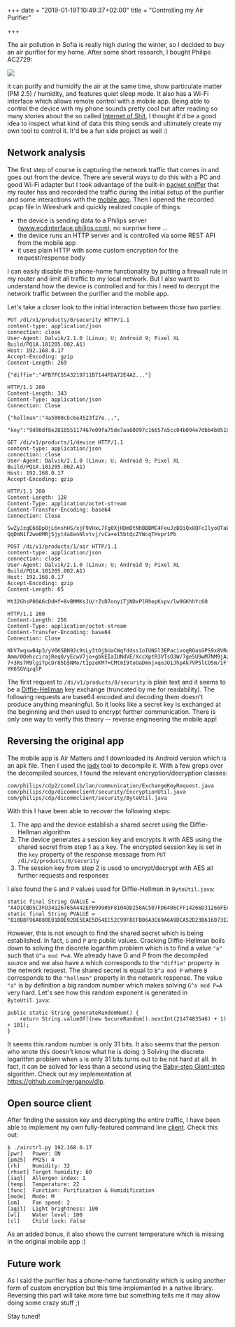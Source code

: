 +++
date = "2019-01-19T10:49:37+02:00"
title = "Controlling my Air Purifier"

+++

The air pollution in Sofia is really high during the winter, so I decided to buy an air
purifier for my home. After some short research, I bought Philips AC2729:

[<img src="/images/ac2729-small.jpg">](/images/ac2729.jpg "ac2729")

it can purify and humidify the air at the same time, show particulate matter (PM 2.5) /
humidity, and features quiet sleep mode. It also has a Wi-Fi interface which allows
remote control with a mobile app. Being able to control the device with my phone sounds
pretty cool but after reading so many stories about the so called
[Internet of Shit](https://twitter.com/internetofshit), I thought it'd be a good idea to
inspect what kind of data this thing sends and ultimately create my own tool to control
it. It'd be a fun side project as well :)

Network analysis
---
The first step of course is capturing the network traffic that comes in and goes out from
the device. There are several ways to do this with a PC and good Wi-Fi adapter but I took
advantage of the built-in
[packet sniffer](https://wiki.mikrotik.com/wiki/Manual:Tools/Packet_Sniffer) that my
router has and recorded the traffic during the initial setup of the purifier and some
interactions with the [mobile app](https://play.google.com/store/apps/details?id=com.freshideas.airindex).
Then I opened the recorded .pcap file in Wireshark and quickly realized couple of things: 

 * the device is sending data to a Philips server (www.ecdinterface.philips.com),
 no surprise here ...
 * the device runs an HTTP server and is controlled via some REST API from the mobile app
 * it uses plain HTTP with some custom encryption for the request/response body

I can easily disable the phone-home functionality by putting a firewall rule in my router
and limit all traffic to my local network. But I also want to understand how the device
is controlled and for this I need to decrypt the network traffic between the purifier and
the mobile app.

Let's take a closer look to the initial interaction between those two
parties:

```
PUT /di/v1/products/0/security HTTP/1.1
content-type: application/json
connection: close
User-Agent: Dalvik/2.1.0 (Linux; U; Android 9; Pixel XL Build/PQ1A.181205.002.A1)
Host: 192.168.0.17
Accept-Encoding: gzip
Content-Length: 269

{"diffie":"4FB7FC5543219711B7144FDA72E4A2..."}

HTTP/1.1 200
Content-Length: 343
Content-Type: application/json
Connection: Close

{"hellman":"4a5008cbc6e4523f27e...",
 "key":"9d90df8e281855117467e09fa75de7aa60097c16657a5cc04b094e7dbb4b0518"}

GET /di/v1/products/1/device HTTP/1.1
content-type: application/json
connection: close
User-Agent: Dalvik/2.1.0 (Linux; U; Android 9; Pixel XL Build/PQ1A.181205.002.A1)
Host: 192.168.0.17
Accept-Encoding: gzip

HTTP/1.1 200
Content-Length: 128
Content-Type: application/octet-stream
Content-Transfer-Encoding: base64
Connection: Close

SwZyJzgE66DpOjL6nshHS/xjF9VHxL7Fg0XjHDmDtNhBBBMC4FeuJzBQiQx8QFcIlyoOTaEPUq
QqDmN1f2we0MRjSjyt4aEenNlvtvj/vCa+e15btQcZYWcqTHvpr1Pb

POST /di/v1/products/1/air HTTP/1.1
content-type: application/json
connection: close
User-Agent: Dalvik/2.1.0 (Linux; U; Android 9; Pixel XL Build/PQ1A.181205.002.A1)
Host: 192.168.0.17
Accept-Encoding: gzip
Content-Length: 65

Mt32GhsP00A6cDdHf+8vBMMKsJU/rZsD7onyiTjNDxPlRhepKspv/lw9GKhhYc6O

HTTP/1.1 200
Content-Length: 256
Content-Type: application/octet-stream
Content-Transfer-Encoding: base64
Connection: Close

NbV7wqswB4p3/yV6KSBN92c9sLy3tOjbUaCWqfddss1oIUNGl3EPacivoqROasGPS9x8VRwRIV734jQ0Q
Amm/0OehccirajReq0/yEcwV7jo+gbkEIaIUNdVE/XccXptR3VTsO3W/7ge5U9wM7NM9jAz7BgvkKoEtjg
7+3Rs7M9lgiTpcDr85b5NMo/tIpzeKM7+CMtmI9toOaDmnjxqoJO1JhpAk7VP5lCO5m/iFfFWPgeWYSlvw
YK6SGVqzqlP
```

The first request to `/di/v1/products/0/security` is plain text and it seems to be a
[Diffie-Hellman](https://en.wikipedia.org/wiki/Diffie%E2%80%93Hellman_key_exchange) key
exchange (truncated by me for readability). The following requests are base64 encoded and
decoding them doesn't produce anything meaningful. So it looks like a secret key is
exchanged at the beginning and then used to encrypt further communication.
There is only one way to verify this theory -- reverse engineering the mobile app!

Reversing the original app
---

The mobile app is Air Matters and I downloaded its Android version which is an apk file.
Then I used the [jadx](https://github.com/skylot/jadx) tool to decompile it. With a few
greps over the decompiled sources, I found the relevant encryption/decryption classes:

```
com/philips/cdp2/commlib/lan/communication/ExchangeKeyRequest.java
com/philips/cdp/dicommclient/security/EncryptionUtil.java
com/philips/cdp/dicommclient/security/ByteUtil.java
```

With this I have been able to recover the following steps:

1. The app and the device establish a shared secret using the Diffie-Hellman algorithm
2. The device generates a session key and encrypts it with AES using the shared secret
from step 1 as a key. The encrypted session key is set in the `key` property of the
response message from `PUT /di/v1/products/0/security`
3. The session key from step 2 is used to encrypt/decrypt with AES all further requests
and responses

I also found the `G` and `P` values used for Diffie-Hellman in `ByteUtil.java`:

```
static final String GVALUE = "A4D1CBD5C3FD34126765A442EFB99905F8104DD258AC507FD6406CFF14266D31266FEA1E5C41564B777E690F5504F213160217B4B01B886A5E91547F9E2749F4D7FBD7D3B9A92EE1909D0D2263F80A76A6A24C087A091F531DBF0A0169B6A28AD662A4D18E73AFA32D779D5918D08BC8858F4DCEF97C2A24855E6EEB22B3B2E5";
static final String PVALUE = "B10B8F96A080E01DDE92DE5EAE5D54EC52C99FBCFB06A3C69A6A9DCA52D23B616073E28675A23D189838EF1E2EE652C013ECB4AEA906112324975C3CD49B83BFACCBDD7D90C4BD7098488E9C219A73724EFFD6FAE5644738FAA31A4FF55BCCC0A151AF5F0DC8B4BD45BF37DF365C1A65E68CFDA76D4DA708DF1FB2BC2E4A4371";
```

However, this is not enough to find the shared secret which is being established.
In fact, `G` and `P` are public values. Cracking Diffie-Hellman boils down to solving the
discrete logarithm problem which is to find a value `"a"` such that `G^a mod P=A`.
We already have G and P from the decompiled source and we also have `A` which corresponds
to the `"diffie"` property in the network request. The shared secret is equal to
`B^a mod P` where `B` corresponds to the `"hellman"` property in the network response.
The value `"a"` is by definition a big random number which makes solving `G^a mod P=A` very
hard. Let's see how this random exponent is generated in `ByteUtil.java`:

```
public static String generateRandomNum() {
    return String.valueOf((new SecureRandom().nextInt(2147483546) + 1) + 101);
}
```

It seems this random number is only 31 bits. It also seems that the person who wrote this
doesn't know what he is doing :) Solving the discrete logarithm problem when `a` is only
31 bits turns out to be not hard at all. In fact, it can be solved for less than a second
using the [Baby-step Giant-step](https://en.wikipedia.org/wiki/Baby-step_giant-step)
algorithm. Check out my implementation at https://github.com/rgerganov/dlp.

Open source client
---
After finding the session key and decrypting the entire traffic, I have been able to
implement my own fully-featured command line
[client](https://github.com/rgerganov/py-air-control). Check this out:

```
$ ./airctrl.py 192.168.0.17
[pwr]   Power: ON
[pm25]  PM25: 4
[rh]    Humidity: 32
[rhset] Target humidity: 60
[iaql]  Allergen index: 1
[temp]  Temperature: 22
[func]  Function: Purification & Humidification
[mode]  Mode: M
[om]    Fan speed: 2
[aqil]  Light brightness: 100
[wl]    Water level: 100
[cl]    Child lock: False
```

As an added bonus, it also shows the current temperature which is missing in the original
mobile app :)

Future work
---

As I said the purifier has a phone-home functionality which is using another form of
custom encryption but this time implemented in a native library.  Reversing this part
will take more time but something tells me it may allow doing some crazy stuff ;)

Stay tuned!
